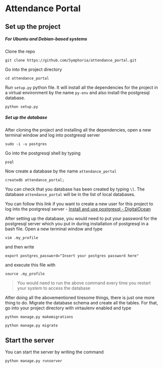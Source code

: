 # Attendance Portal

## Set up the project
##### For Ubuntu and Debian-based systems

Clone the repo

```
git clone https://github.com/Symphoria/attendance_portal.git
```

Go into the project directory

```
cd attendance_portal
```

Run `setup.py` python file. It will install all the dependencies for the project in a virtual environment by the name `py-env` and also install the postgresql database.

```
python setup.py
```

##### Set up the database
After cloning the project and installing all the dependencies, open a new terminal window and log into postgresql server

```
sudo -i -u postgres
```

Go into the postgresql shell by typing

```
psql
```

Now create a database by the name `attendance_portal`

```
createdb attendance_portal;
```

You can check that you database has been created by typing `\l`.
The database `attendance_portal` will be in the list of local databases.

You can follow this link if you want to create a new user for this project to log into the postgresql server - [Install and use postgresql - DigitalOcean](https://www.digitalocean.com/community/tutorials/how-to-install-and-use-postgresql-on-ubuntu-16-04#installation)

After setting up the database, you would need to put your password for the postgresql server which you put in during installation of postgresql in a bash file. Open a new terminal window and type

```
vim .my_profile
```

and then write

```
export postgres_password="Insert your postgres password here"
```

and execute this file with

```
source .my_profile
```


>You would need to run the above command every time you restart your system to access the database


After doing all the abovementioned tiresome things, there is just one more thing to do. Migrate the database schema and create all the tables. For that, go into your project directory with virtaulenv enabled and type

```
python manage.py makemigrations

python manage.py migrate
```


## Start the server
You can start the server by writing the command

```
python manage.py runserver
```
